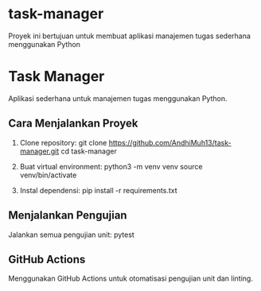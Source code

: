 # task-manager
Proyek ini bertujuan untuk membuat aplikasi manajemen tugas sederhana menggunakan Python
# Task Manager

Aplikasi sederhana untuk manajemen tugas menggunakan Python.

## Cara Menjalankan Proyek
1. Clone repository:
git clone https://github.com/AndhiMuh13/task-manager.git cd task-manager

2. Buat virtual environment:
python3 -m venv venv source venv/bin/activate

3. Instal dependensi:
pip install -r requirements.txt


## Menjalankan Pengujian
Jalankan semua pengujian unit:
pytest


## GitHub Actions
Menggunakan GitHub Actions untuk otomatisasi pengujian unit dan linting.